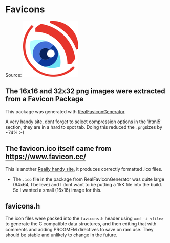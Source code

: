 # Favicons 

Source: ![A logo I created from the espressif logo, using inkscape](Docs/logo.svg)

## The 16x16 and 32x32 png images were extracted from a Favicon Package

This package was generated with [RealFaviconGenerator](https://realfavicongenerator.net/)

A very handy site, dont forget to select compression options in the 'html5' section, they are in a hard to spot tab. Doing this reduced the `.png`sizes by ~74% :-)

## The favicon.ico itself came from https://www.favicon.cc/

This is another [Really handy site](https://www.favicon.cc/), it produces correctly formatted .ico files.
* The `.ico` file in the package from RealFaviconGenerator was quite large (64x64, I believe) and I dont want to be putting a 15K file into the build. So I wanted a small (16x16) image for this.
 
## favicons.h
The icon files were packed into the `favicons.h` header using `xxd -i <file>` to generate the C compatible data structures, and then editing that with comments and adding PROGMEM directives to save on ram use. They should be stable and unlikely to change in the future.
